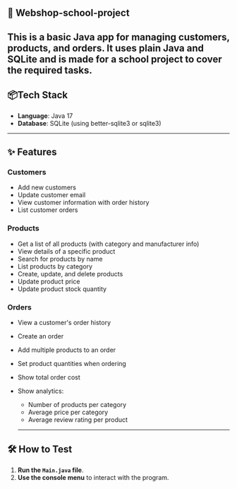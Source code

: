 ## 🏪 Webshop-school-project ##

This is a basic Java app for managing customers, products, and orders. It uses plain Java and SQLite and is made for a school project to cover the required tasks.
---

## 📦Tech Stack

- **Language**: Java 17
- **Database**: SQLite (using better-sqlite3 or sqlite3)

---

## ✨ Features

### **Customers**
- Add new customers
- Update customer email
- View customer information with order history
- List customer orders

### **Products**
- Get a list of all products (with category and manufacturer info)
- View details of a specific product
- Search for products by name
- List products by category
- Create, update, and delete products
- Update product price
- Update product stock quantity

### **Orders**
- View a customer's order history
- Create an order
- Add multiple products to an order
- Set product quantities when ordering
- Show total order cost
- Show analytics:
  - Number of products per category
  - Average price per category
  - Average review rating per product
 
  ---

## 🛠 How to Test

1. **Run the `Main.java` file**.
2. **Use the console menu** to interact with the program.
